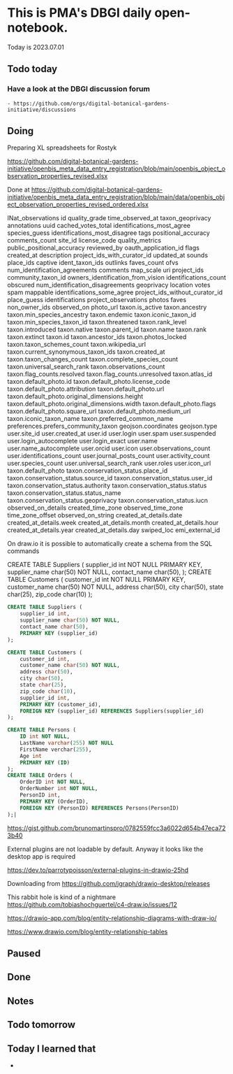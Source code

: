 

# This is PMA's DBGI daily open-notebook.

Today is 2023.07.01

## Todo today

### Have a look at the DBGI discussion forum
    - https://github.com/orgs/digital-botanical-gardens-initiative/discussions
###
###

## Doing

Preparing XL spreadsheets for Rostyk

https://github.com/digital-botanical-gardens-initiative/openbis_meta_data_entry_registration/blob/main/openbis_object_observation_properties_revised.xlsx

Done at https://github.com/digital-botanical-gardens-initiative/openbis_meta_data_entry_registration/blob/main/data/openbis_object_observation_properties_revised_ordered.xlsx

INat_observations
id
quality_grade
time_observed_at
taxon_geoprivacy
annotations
uuid
cached_votes_total
identifications_most_agree
species_guess
identifications_most_disagree
tags
positional_accuracy
comments_count
site_id
license_code
quality_metrics
public_positional_accuracy
reviewed_by
oauth_application_id
flags
created_at
description
project_ids_with_curator_id
updated_at
sounds
place_ids
captive
ident_taxon_ids
outlinks
faves_count
ofvs
num_identification_agreements
comments
map_scale
uri
project_ids
community_taxon_id
owners_identification_from_vision
identifications_count
obscured
num_identification_disagreements
geoprivacy
location
votes
spam
mappable
identifications_some_agree
project_ids_without_curator_id
place_guess
identifications
project_observations
photos
faves
non_owner_ids
observed_on
photo_url
taxon.is_active
taxon.ancestry
taxon.min_species_ancestry
taxon.endemic
taxon.iconic_taxon_id
taxon.min_species_taxon_id
taxon.threatened
taxon.rank_level
taxon.introduced
taxon.native
taxon.parent_id
taxon.name
taxon.rank
taxon.extinct
taxon.id
taxon.ancestor_ids
taxon.photos_locked
taxon.taxon_schemes_count
taxon.wikipedia_url
taxon.current_synonymous_taxon_ids
taxon.created_at
taxon.taxon_changes_count
taxon.complete_species_count
taxon.universal_search_rank
taxon.observations_count
taxon.flag_counts.resolved
taxon.flag_counts.unresolved
taxon.atlas_id
taxon.default_photo.id
taxon.default_photo.license_code
taxon.default_photo.attribution
taxon.default_photo.url
taxon.default_photo.original_dimensions.height
taxon.default_photo.original_dimensions.width
taxon.default_photo.flags
taxon.default_photo.square_url
taxon.default_photo.medium_url
taxon.iconic_taxon_name
taxon.preferred_common_name
preferences.prefers_community_taxon
geojson.coordinates
geojson.type
user.site_id
user.created_at
user.id
user.login
user.spam
user.suspended
user.login_autocomplete
user.login_exact
user.name
user.name_autocomplete
user.orcid
user.icon
user.observations_count
user.identifications_count
user.journal_posts_count
user.activity_count
user.species_count
user.universal_search_rank
user.roles
user.icon_url
taxon.default_photo
taxon.conservation_status.place_id
taxon.conservation_status.source_id
taxon.conservation_status.user_id
taxon.conservation_status.authority
taxon.conservation_status.status
taxon.conservation_status.status_name
taxon.conservation_status.geoprivacy
taxon.conservation_status.iucn
observed_on_details
created_time_zone
observed_time_zone
time_zone_offset
observed_on_string
created_at_details.date
created_at_details.week
created_at_details.month
created_at_details.hour
created_at_details.year
created_at_details.day
swiped_loc
emi_external_id



On draw.io it is possible to automatically create a schema from the SQL commands

CREATE TABLE Suppliers
(
supplier_id int NOT NULL PRIMARY KEY,
supplier_name char(50) NOT NULL,
contact_name char(50),
);
CREATE TABLE Customers
(
customer_id int NOT NULL PRIMARY KEY,
customer_name char(50) NOT NULL,
address char(50),
city char(50),
state char(25),
zip_code char(10)
);

```sql
CREATE TABLE Suppliers (
    supplier_id int,
    supplier_name char(50) NOT NULL,
    contact_name char(50),
    PRIMARY KEY (supplier_id)
);

CREATE TABLE Customers (
    customer_id int,
    customer_name char(50) NOT NULL,
    address char(50),
    city char(50),
    state char(25),
    zip_code char(10),
    supplier_id int,
    PRIMARY KEY (customer_id),
    FOREIGN KEY (supplier_id) REFERENCES Suppliers(supplier_id)
);
```

```sql
CREATE TABLE Persons (
    ID int NOT NULL,
    LastName varchar(255) NOT NULL
    FirstName verchar(255),
    Age int
    PRIMARY KEY (ID)
);
CREATE TABLE Orders (
    OrderID int NOT NULL,
    OrderNumber int NOT NULL,
    PersonID int,
    PRIMARY KEY (OrderID),
    FOREIGN KEY (PersonID) REFERENCES Persons(PersonID)
);|
```


https://gist.github.com/brunomartinspro/0782559fcc3a6022d654b47eca723b40

External plugins are not loadable by default.
Anyway it looks like the desktop app is required

https://dev.to/parrotypoisson/external-plugins-in-drawio-25hd


Downloading from https://github.com/jgraph/drawio-desktop/releases

This rabbit hole is kind of a nightmare 
https://github.com/tobiashochguertel/c4-draw.io/issues/12


https://drawio-app.com/blog/entity-relationship-diagrams-with-draw-io/

https://www.drawio.com/blog/entity-relationship-tables

## Paused

## Done

## Notes

## Todo tomorrow

###
###
###


## Today I learned that

-